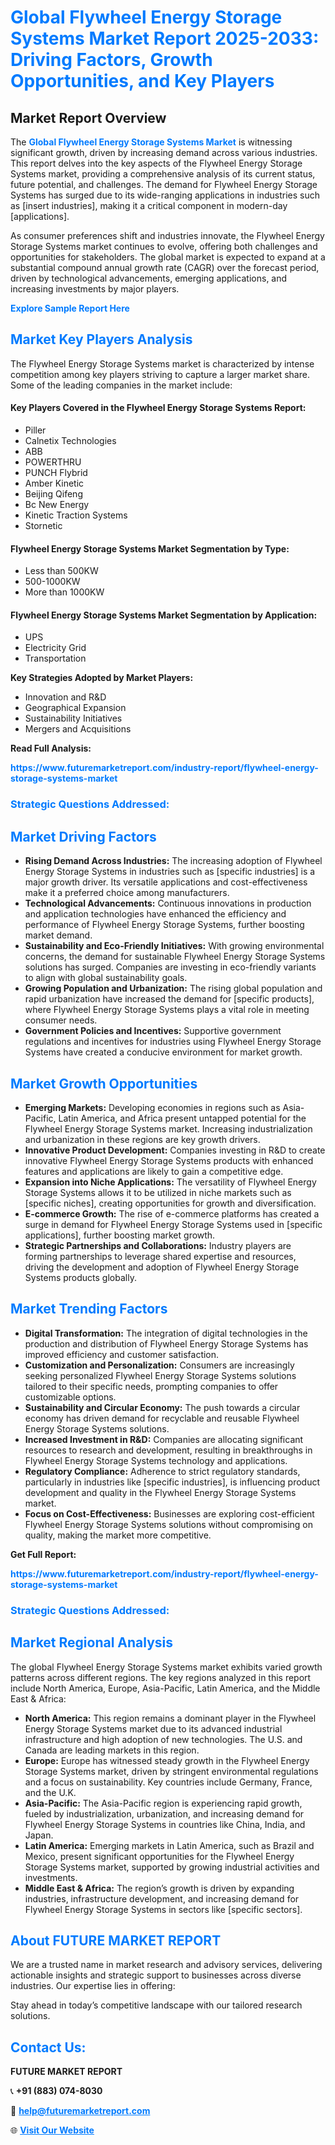 <h1 style="color: #007BFF;">Global Flywheel Energy Storage Systems Market Report 2025-2033: Driving Factors, Growth Opportunities, and Key Players</h1>

<section id="overview">
<h2>Market Report Overview</h2>
<p>The <a href="https://www.futuremarketreport.com/industry-report/flywheel-energy-storage-systems-market" style="color: #007BFF; text-decoration: none;"><strong>Global Flywheel Energy Storage Systems Market</strong></a> is witnessing significant growth, driven by increasing demand across various industries. This report delves into the key aspects of the Flywheel Energy Storage Systems market, providing a comprehensive analysis of its current status, future potential, and challenges. The demand for Flywheel Energy Storage Systems has surged due to its wide-ranging applications in industries such as [insert industries], making it a critical component in modern-day [applications].</p>
<p>As consumer preferences shift and industries innovate, the Flywheel Energy Storage Systems market continues to evolve, offering both challenges and opportunities for stakeholders. The global market is expected to expand at a substantial compound annual growth rate (CAGR) over the forecast period, driven by technological advancements, emerging applications, and increasing investments by major players.</p>
</section>

<section id="overview">
<p><a href="https://www.futuremarketreport.com/request-sample/reportId=28804" style="color: #007BFF; text-decoration: none;"><strong>Explore Sample Report Here</strong></a></p>
</section>

<section id="key-players">
<h2 style="color: #007BFF;">Market Key Players Analysis</h2>
<p>The Flywheel Energy Storage Systems market is characterized by intense competition among key players striving to capture a larger market share. Some of the leading companies in the market include:</p>
<h4>Key Players Covered in the Flywheel Energy Storage Systems Report:</h4>
<ul><li>Piller</li><li>Calnetix Technologies</li><li>ABB</li><li>POWERTHRU</li><li>PUNCH Flybrid</li><li>Amber Kinetic</li><li>Beijing Qifeng</li><li>Bc New Energy</li><li>Kinetic Traction Systems</li><li>Stornetic</li></ul>
<h4>Flywheel Energy Storage Systems Market Segmentation by Type:</h4>
<ul><li>Less than 500KW</li><li>500-1000KW</li><li>More than 1000KW</li></ul>

<h4>Flywheel Energy Storage Systems Market Segmentation by Application:</h4>
<ul><li>UPS</li><li>Electricity Grid</li><li>Transportation</li></ul>
<p><strong>Key Strategies Adopted by Market Players:</strong></p>
<ul>
<li>Innovation and R&D</li>
<li>Geographical Expansion</li>
<li>Sustainability Initiatives</li>
<li>Mergers and Acquisitions</li>
</ul>
</section>

<section>
<p><strong>Read Full Analysis: </strong></p><a href="https://www.futuremarketreport.com/industry-report/flywheel-energy-storage-systems-market" style="color: #007BFF; text-decoration: none;"><strong>https://www.futuremarketreport.com/industry-report/flywheel-energy-storage-systems-market</strong></a>
<h3 style="color: #007BFF;">Strategic Questions Addressed:</h3>
</section>

<section id="driving-factors">
<h2 style="color: #007BFF;">Market Driving Factors</h2>
<ul>
<li><strong>Rising Demand Across Industries:</strong> The increasing adoption of Flywheel Energy Storage Systems in industries such as [specific industries] is a major growth driver. Its versatile applications and cost-effectiveness make it a preferred choice among manufacturers.</li>
<li><strong>Technological Advancements:</strong> Continuous innovations in production and application technologies have enhanced the efficiency and performance of Flywheel Energy Storage Systems, further boosting market demand.</li>
<li><strong>Sustainability and Eco-Friendly Initiatives:</strong> With growing environmental concerns, the demand for sustainable Flywheel Energy Storage Systems solutions has surged. Companies are investing in eco-friendly variants to align with global sustainability goals.</li>
<li><strong>Growing Population and Urbanization:</strong> The rising global population and rapid urbanization have increased the demand for [specific products], where Flywheel Energy Storage Systems plays a vital role in meeting consumer needs.</li>
<li><strong>Government Policies and Incentives:</strong> Supportive government regulations and incentives for industries using Flywheel Energy Storage Systems have created a conducive environment for market growth.</li>
</ul>
</section>

<section id="growth-opportunities">
<h2 style="color: #007BFF;">Market Growth Opportunities</h2>
<ul>
<li><strong>Emerging Markets:</strong> Developing economies in regions such as Asia-Pacific, Latin America, and Africa present untapped potential for the Flywheel Energy Storage Systems market. Increasing industrialization and urbanization in these regions are key growth drivers.</li>
<li><strong>Innovative Product Development:</strong> Companies investing in R&D to create innovative Flywheel Energy Storage Systems products with enhanced features and applications are likely to gain a competitive edge.</li>
<li><strong>Expansion into Niche Applications:</strong> The versatility of Flywheel Energy Storage Systems allows it to be utilized in niche markets such as [specific niches], creating opportunities for growth and diversification.</li>
<li><strong>E-commerce Growth:</strong> The rise of e-commerce platforms has created a surge in demand for Flywheel Energy Storage Systems used in [specific applications], further boosting market growth.</li>
<li><strong>Strategic Partnerships and Collaborations:</strong> Industry players are forming partnerships to leverage shared expertise and resources, driving the development and adoption of Flywheel Energy Storage Systems products globally.</li>
</ul>
</section>

<section id="trending-factors">
<h2 style="color: #007BFF;">Market Trending Factors</h2>
<ul>
<li><strong>Digital Transformation:</strong> The integration of digital technologies in the production and distribution of Flywheel Energy Storage Systems has improved efficiency and customer satisfaction.</li>
<li><strong>Customization and Personalization:</strong> Consumers are increasingly seeking personalized Flywheel Energy Storage Systems solutions tailored to their specific needs, prompting companies to offer customizable options.</li>
<li><strong>Sustainability and Circular Economy:</strong> The push towards a circular economy has driven demand for recyclable and reusable Flywheel Energy Storage Systems solutions.</li>
<li><strong>Increased Investment in R&D:</strong> Companies are allocating significant resources to research and development, resulting in breakthroughs in Flywheel Energy Storage Systems technology and applications.</li>
<li><strong>Regulatory Compliance:</strong> Adherence to strict regulatory standards, particularly in industries like [specific industries], is influencing product development and quality in the Flywheel Energy Storage Systems market.</li>
<li><strong>Focus on Cost-Effectiveness:</strong> Businesses are exploring cost-efficient Flywheel Energy Storage Systems solutions without compromising on quality, making the market more competitive.</li>
</ul>
</section>

<section>
<p><strong>Get Full Report: </strong></p><a href="https://www.futuremarketreport.com/industry-report/flywheel-energy-storage-systems-market" style="color: #007BFF; text-decoration: none;"><strong>https://www.futuremarketreport.com/industry-report/flywheel-energy-storage-systems-market</strong></a>
<h3 style="color: #007BFF;">Strategic Questions Addressed:</h3>
</section>


<section id="regional-analysis">
<h2 style="color: #007BFF;">Market Regional Analysis</h2>
<p>The global Flywheel Energy Storage Systems market exhibits varied growth patterns across different regions. The key regions analyzed in this report include North America, Europe, Asia-Pacific, Latin America, and the Middle East & Africa:</p>
<ul>
<li><strong>North America:</strong> This region remains a dominant player in the Flywheel Energy Storage Systems market due to its advanced industrial infrastructure and high adoption of new technologies. The U.S. and Canada are leading markets in this region.</li>
<li><strong>Europe:</strong> Europe has witnessed steady growth in the Flywheel Energy Storage Systems market, driven by stringent environmental regulations and a focus on sustainability. Key countries include Germany, France, and the U.K.</li>
<li><strong>Asia-Pacific:</strong> The Asia-Pacific region is experiencing rapid growth, fueled by industrialization, urbanization, and increasing demand for Flywheel Energy Storage Systems in countries like China, India, and Japan.</li>
<li><strong>Latin America:</strong> Emerging markets in Latin America, such as Brazil and Mexico, present significant opportunities for the Flywheel Energy Storage Systems market, supported by growing industrial activities and investments.</li>
<li><strong>Middle East & Africa:</strong> The region’s growth is driven by expanding industries, infrastructure development, and increasing demand for Flywheel Energy Storage Systems in sectors like [specific sectors].</li>
</ul>
</section>

<footer>
<h2 style="color: #007BFF;">About FUTURE MARKET REPORT</h2>
<p>We are a trusted name in market research and advisory services, delivering actionable insights and strategic support to businesses across diverse industries. Our expertise lies in offering:</p>

<p>Stay ahead in today’s competitive landscape with our tailored research solutions.</p>

<h2 style="color: #007BFF;">Contact Us:</h2>
<p><strong>FUTURE MARKET REPORT</strong></p>
<p>📞 <strong>+91 (883) 074-8030</strong></p>
<p>📧 <strong><a href="mailto:help@futuremarketreport.com" style="color: #007BFF;">help@futuremarketreport.com</a></strong></p>
<p>🌐 <strong><a href="https://www.futuremarketreport.com/" style="color: #007BFF;">Visit Our Website</a></strong></p>
</footer>